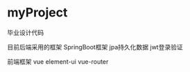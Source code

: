 # myProject
毕业设计代码

目前后端采用的框架
  SpringBoot框架
  jpa持久化数据
  jwt登录验证
  
前端框架
  vue
  element-ui
  vue-router
  
  
